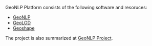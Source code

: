 GeoNLP Platform consists of the following software and resoruces:

- [GeoNLP](https://geonlp.ex.nii.ac.jp/)
- [GeoLOD](https://geolod.ex.nii.ac.jp/)
- [Geoshape](https://geoshape.ex.nii.ac.jp/)

The project is also summarized at [GeoNLP Project](http://agora.ex.nii.ac.jp/GeoNLP/).
